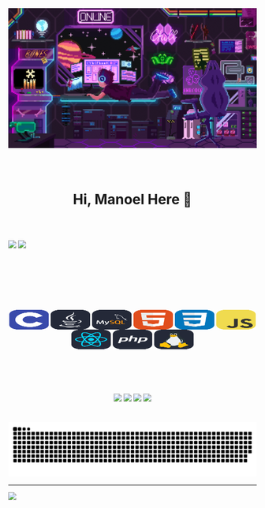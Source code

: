 
<div>
  <img height="screen" width="screen" align="center" alt="coding-time" src="code3.gif">
</div>

<br></br>

  <h1 align="center">Hi, Manoel Here 👋</h1>

<br></br>

  <div>
    <img src="https://github-readme-stats.vercel.app/api?username=Manoel-Nogueira&show_icons=true&theme=algolia&include_all_commits=true&count_private=true"/>
    <img src="https://github-readme-stats.vercel.app/api/top-langs/?username=Manoel-Nogueira&layout=compact&langs_count=16&theme=algolia"/>
  </div>

<br></br>

<div align="center"> 
  <div> 
    <h1></h1>
    <br></br>
    <img align="center" height="40" width="80" alt="c-icon" src="https://github.com/tandpfun/skill-icons/blob/main/icons/C.svg">
    <img align="center" height="40" width="80" alt="java-icon" src="https://github.com/tandpfun/skill-icons/blob/main/icons/Java-Dark.svg">
    <img align="center" height="40" width="80" alt="mysql-icon" src="https://github.com/tandpfun/skill-icons/blob/main/icons/MySQL-Dark.svg">
    <img align="center" height="40" width="80" alt="html-icon" src="https://github.com/tandpfun/skill-icons/blob/main/icons/HTML.svg">
    <img align="center" height="40" width="80" alt="css-icon" src="https://github.com/tandpfun/skill-icons/blob/main/icons/CSS.svg">
    <img align="center" height="40" width="80" alt="js-icon"  src="https://github.com/tandpfun/skill-icons/blob/main/icons/JavaScript.svg">
    <img align="center" height="40" width="80" alt="react-icon" src="https://github.com/tandpfun/skill-icons/blob/main/icons/React-Dark.svg">
    <img align="center" height="40" width="80" alt="php-icon" src="https://github.com/tandpfun/skill-icons/blob/main/icons/PHP-Dark.svg">
    <img align="center" height="40" width="80" alt="linux-icon" src="https://github.com/tandpfun/skill-icons/blob/main/icons/Linux-Dark.svg">
    <br></br>
    <h1></h1>
    <br></br>
  </div>
  <div>
    <a href="mailto: nogueirafilho888@gmail.com" target="_blank"><img src="https://img.shields.io/badge/-Gmail-F23838?style=for-the-badge&logo=gmail&logoColor=white" target="_blank"></a>
    <a href="" target="_blank"><img src="https://img.shields.io/badge/-LinkedIn-%230077B5?style=for-the-badge&logo=linkedin&logoColor=white" target="_blank"></a>
    <a href="https://instagram.com/manoeln._" target="_blank"><img src="https://img.shields.io/badge/-Instagram-D9298A?style=for-the-badge&logo=instagram&logoColor=white" target="_blank"></a>
    <a href="https://discord.com/invite/NwYHQuY3" target="_blank"><img src="https://img.shields.io/badge/Discord-7289DA?style=for-the-badge&logo=discord&logoColor=white" target="_blank"></a>
    <h1></h1>  
  </div>
</div>

![Snake animation](https://raw.githubusercontent.com/Manoel-Nogueira/Manoel-Nogueira/output/github-contribution-grid-snake-dark.svg)

---
[![](https://visitcount.itsvg.in/api?id=Manoel-Nogueira&label=Profile%20Views&color=1&icon=5&pretty=true)](https://visitcount.itsvg.in)

<h1></h1>

